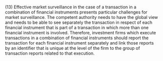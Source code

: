 (13) Effective market surveillance in the case of a transaction in a combination of financial instruments presents particular challenges for market surveillance. The competent authority needs to have the global view and needs to be able to see separately the transaction in respect of each financial instrument that is part of a transaction in which more than one financial instrument is involved. Therefore, investment firms which execute transactions in a combination of financial instruments should report the transaction for each financial instrument separately and link those reports by an identifier that is unique at the level of the firm to the group of transaction reports related to that execution.